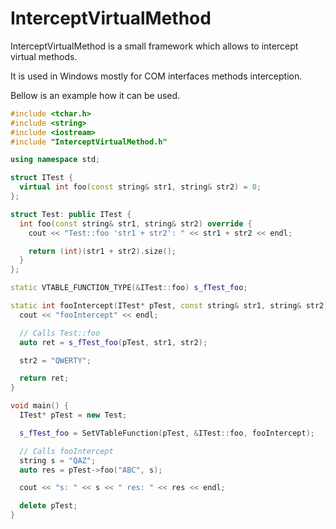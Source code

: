 # InterceptVirtualMethod

InterceptVirtualMethod is a small framework which allows to intercept virtual methods.

It is used in Windows mostly for COM interfaces methods interception. 

Bellow is an example how it can be used.

```C++
#include <tchar.h>
#include <string>
#include <iostream>
#include "InterceptVirtualMethod.h"

using namespace std;

struct ITest {
  virtual int foo(const string& str1, string& str2) = 0;
};

struct Test: public ITest {
  int foo(const string& str1, string& str2) override {
    cout << "Test::foo 'str1 + str2': " << str1 + str2 << endl;

    return (int)(str1 + str2).size();
  }
};

static VTABLE_FUNCTION_TYPE(&ITest::foo) s_fTest_foo;

static int fooIntercept(ITest* pTest, const string& str1, string& str2) {
  cout << "fooIntercept" << endl;

  // Calls Test::foo
  auto ret = s_fTest_foo(pTest, str1, str2);

  str2 = "QWERTY";

  return ret;
}

void main() {
  ITest* pTest = new Test;

  s_fTest_foo = SetVTableFunction(pTest, &ITest::foo, fooIntercept);

  // Calls fooIntercept
  string s = "QAZ";
  auto res = pTest->foo("ABC", s);

  cout << "s: " << s << " res: " << res << endl;

  delete pTest;
}

```
